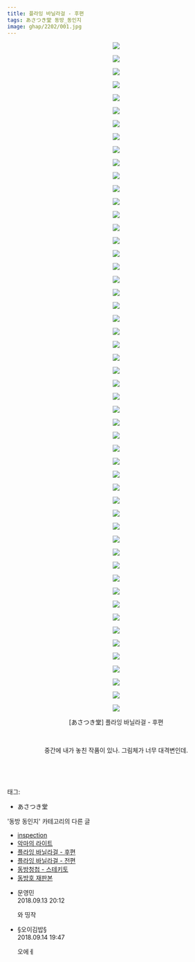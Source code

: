 ```yaml
---
title: 플라잉 바닐라걸 - 후편
tags: あさつき堂 동방_동인지
image: ghap/2202/001.jpg
---
```

<div class="article">
<p style="text-align: center; clear: none; float: none;"><img src="{{ site.nasurl }}/ghap/2202/001.jpg"/></p>
<p style="text-align: center; clear: none; float: none;"><img src="{{ site.nasurl }}/ghap/2202/002.jpg"/></p>
<p style="text-align: center; clear: none; float: none;"><img src="{{ site.nasurl }}/ghap/2202/003.jpg"/></p>
<p style="text-align: center; clear: none; float: none;"><img src="{{ site.nasurl }}/ghap/2202/004.jpg"/></p>
<p style="text-align: center; clear: none; float: none;"><img src="{{ site.nasurl }}/ghap/2202/005.jpg"/></p>
<p style="text-align: center; clear: none; float: none;"><img src="{{ site.nasurl }}/ghap/2202/006.jpg"/></p>
<p style="text-align: center; clear: none; float: none;"><img src="{{ site.nasurl }}/ghap/2202/007.jpg"/></p>
<p style="text-align: center; clear: none; float: none;"><img src="{{ site.nasurl }}/ghap/2202/008.jpg"/></p>
<p style="text-align: center; clear: none; float: none;"><img src="{{ site.nasurl }}/ghap/2202/009.jpg"/></p>
<p style="text-align: center; clear: none; float: none;"><img src="{{ site.nasurl }}/ghap/2202/010.jpg"/></p>
<p style="text-align: center; clear: none; float: none;"><img src="{{ site.nasurl }}/ghap/2202/011.jpg"/></p>
<p style="text-align: center; clear: none; float: none;"><img src="{{ site.nasurl }}/ghap/2202/012.jpg"/></p>
<p style="text-align: center; clear: none; float: none;"><img src="{{ site.nasurl }}/ghap/2202/013.jpg"/></p>
<p style="text-align: center; clear: none; float: none;"><img src="{{ site.nasurl }}/ghap/2202/014.jpg"/></p>
<p style="text-align: center; clear: none; float: none;"><img src="{{ site.nasurl }}/ghap/2202/015.jpg"/></p>
<p style="text-align: center; clear: none; float: none;"><img src="{{ site.nasurl }}/ghap/2202/016.jpg"/></p>
<p style="text-align: center; clear: none; float: none;"><img src="{{ site.nasurl }}/ghap/2202/017.jpg"/></p>
<p style="text-align: center; clear: none; float: none;"><img src="{{ site.nasurl }}/ghap/2202/018.jpg"/></p>
<p style="text-align: center; clear: none; float: none;"><img src="{{ site.nasurl }}/ghap/2202/019.jpg"/></p>
<p style="text-align: center; clear: none; float: none;"><img src="{{ site.nasurl }}/ghap/2202/020.jpg"/></p>
<p style="text-align: center; clear: none; float: none;"><img src="{{ site.nasurl }}/ghap/2202/021.jpg"/></p>
<p style="text-align: center; clear: none; float: none;"><img src="{{ site.nasurl }}/ghap/2202/022.jpg"/></p>
<p style="text-align: center; clear: none; float: none;"><img src="{{ site.nasurl }}/ghap/2202/023.jpg"/></p>
<p style="text-align: center; clear: none; float: none;"><img src="{{ site.nasurl }}/ghap/2202/024.jpg"/></p>
<p style="text-align: center; clear: none; float: none;"><img src="{{ site.nasurl }}/ghap/2202/025.jpg"/></p>
<p style="text-align: center; clear: none; float: none;"><img src="{{ site.nasurl }}/ghap/2202/026.jpg"/></p>
<p style="text-align: center; clear: none; float: none;"><img src="{{ site.nasurl }}/ghap/2202/027.jpg"/></p>
<p style="text-align: center; clear: none; float: none;"><img src="{{ site.nasurl }}/ghap/2202/028.jpg"/></p>
<p style="text-align: center; clear: none; float: none;"><img src="{{ site.nasurl }}/ghap/2202/029.jpg"/></p>
<p style="text-align: center; clear: none; float: none;"><img src="{{ site.nasurl }}/ghap/2202/030.jpg"/></p>
<p style="text-align: center; clear: none; float: none;"><img src="{{ site.nasurl }}/ghap/2202/031.jpg"/></p>
<p style="text-align: center; clear: none; float: none;"><img src="{{ site.nasurl }}/ghap/2202/032.jpg"/></p>
<p style="text-align: center; clear: none; float: none;"><img src="{{ site.nasurl }}/ghap/2202/033.jpg"/></p>
<p style="text-align: center; clear: none; float: none;"><img src="{{ site.nasurl }}/ghap/2202/034.jpg"/></p>
<p style="text-align: center; clear: none; float: none;"><img src="{{ site.nasurl }}/ghap/2202/035.jpg"/></p>
<p style="text-align: center; clear: none; float: none;"><img src="{{ site.nasurl }}/ghap/2202/036.jpg"/></p>
<p style="text-align: center; clear: none; float: none;"><img src="{{ site.nasurl }}/ghap/2202/037.jpg"/></p>
<p style="text-align: center; clear: none; float: none;"><img src="{{ site.nasurl }}/ghap/2202/038.jpg"/></p>
<p style="text-align: center; clear: none; float: none;"><img src="{{ site.nasurl }}/ghap/2202/039.jpg"/></p>
<p style="text-align: center; clear: none; float: none;"><img src="{{ site.nasurl }}/ghap/2202/040.jpg"/></p>
<p style="text-align: center; clear: none; float: none;"><img src="{{ site.nasurl }}/ghap/2202/041.jpg"/></p>
<p style="text-align: center; clear: none; float: none;"><img src="{{ site.nasurl }}/ghap/2202/042.jpg"/></p>
<p style="text-align: center; clear: none; float: none;"><img src="{{ site.nasurl }}/ghap/2202/043.jpg"/></p>
<p style="text-align: center; clear: none; float: none;"><img src="{{ site.nasurl }}/ghap/2202/044.jpg"/></p>
<p style="text-align: center; clear: none; float: none;"><img src="{{ site.nasurl }}/ghap/2202/045.jpg"/></p>
<p style="text-align: center; clear: none; float: none;"><img src="{{ site.nasurl }}/ghap/2202/046.jpg"/></p>
<p style="text-align: center; clear: none; float: none;"><img src="{{ site.nasurl }}/ghap/2202/047.jpg"/></p>
<p style="text-align: center; clear: none; float: none;"><img src="{{ site.nasurl }}/ghap/2202/048.jpg"/></p>
<p style="text-align: center; clear: none; float: none;"><img src="{{ site.nasurl }}/ghap/2202/049.jpg"/></p>
<p style="text-align: center; clear: none; float: none;"><img src="{{ site.nasurl }}/ghap/2202/050.jpg"/></p>
<p style="text-align: center; clear: none; float: none;"><img src="{{ site.nasurl }}/ghap/2202/051.jpg"/></p>
<p style="text-align: center; clear: none; float: none;"><img src="{{ site.nasurl }}/ghap/2202/052.jpg"/></p>
<p style="text-align: center; clear: none; float: none;">[あさつき堂] 플라잉 바닐라걸 - 후편</p>
<p style="text-align: center; clear: none; float: none;"><br/></p>
<p style="text-align: center; clear: none; float: none;">중간에 내가 놓친 작품이 있나. 그림체가 너무 대격변인데.</p>
<p style="text-align: center; clear: none; float: none;"><br/></p>
<p><br/></p>
</div><div class="tagTrail">
<p>태그: </p>
<ul>
<li>あさつき堂</li>
</ul>
</div><div class="another">
<p>'동방 동인지' 카테고리의 다른 글</p>
<ul>
<li><a href="/2016-09-18-ghap_2204">inspection</a></li>
<li><a href="/2016-09-18-ghap_2203">악마의 라이트</a></li>
<li><a href="/2016-09-18-ghap_2202">플라잉 바닐라걸 - 후편</a></li>
<li><a href="/2016-09-18-ghap_2201">플라잉 바닐라걸 - 전편</a></li>
<li><a href="/2016-09-18-ghap_2199">동방청첩 - 스테키토</a></li>
<li><a href="/2016-09-18-ghap_2196">동방호 재판본</a></li>
</ul>
</div><div class="cb_module cb_fluid">
<div class="cb_wrt cb_profile">
<div class="comment">
<ul>
<li class="cb_thumb_off" id="comment15331964">
<div class="cb_comment_area">
<div class="cb_info_area">
<div class="cb_section">
<span class="cb_nick_name">문영민</span>
</div>
<div class="cb_section">
<span class="cb_date">2018.09.13 20:12 </span>
</div>
</div>
<div class="cb_dsc_comment">
<p class="cb_dsc">
											와 띵작
										</p>
</div>
</div></li>
<li class="cb_thumb_off" id="comment15332736">
<div class="cb_comment_area">
<div class="cb_info_area">
<div class="cb_section">
<span class="cb_nick_name">§오이김밥§</span>
</div>
<div class="cb_section">
<span class="cb_date">2018.09.14 19:47 </span>
</div>
</div>
<div class="cb_dsc_comment">
<p class="cb_dsc">
											오에ㅔ<br/>
</p>
</div>
</div></li>
</ul>
</div>
</div><!-- commentList close -->
</div>